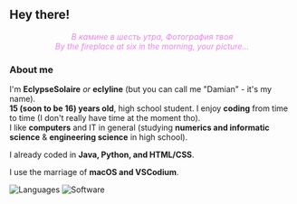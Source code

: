 ## Hey there! 

<p style="text-align: center; color: violet; font-style: italic;">В камине в шесть утра, Фотография твоя<br>
By the fireplace at six in the morning, your picture…

### About me
I'm **EclypseSolaire** *or* **eclyline** (but you can call me "Damian" - it's my name).  
**15 (soon to be 16) years old**, high school student. 
I enjoy **coding** from time to time (I don't really have time at the moment tho).  
I like **computers** and IT in general (studying **numerics and informatic science** & **engineering science** in high school).

I already coded in **Java, Python, and HTML/CSS**.

I use the marriage of **macOS and VSCodium**.


![Languages](https://skillicons.dev/icons?i=java,py,html,css,md)
![Software](https://skillicons.dev/icons?i=vscodium,idea,discord,gradle,maven)

<!--
**eclypsesolaire/eclypsesolaire** is a ✨ _special_ ✨ repository because its `README.md` (this file) appears on your GitHub profile.

Here are some ideas to get you started:

- 🔭 I’m currently working on ...
- 🌱 I’m currently learning ...
- 👯 I’m looking to collaborate on ...
- 🤔 I’m looking for help with ...
- 💬 Ask me about ...
- 📫 How to reach me: ...
- 😄 Pronouns: ...
- ⚡ Fun fact: ...
-->